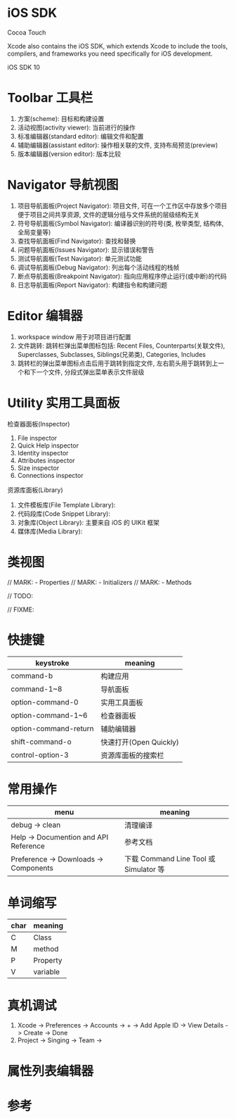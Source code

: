 # iOS SDK

Cocoa Touch

Xcode also contains the iOS SDK, which extends Xcode to include the tools, compilers, and frameworks you need specifically for iOS development.

iOS SDK 10

# Toolbar 工具栏

1. 方案(scheme): 目标和构建设置
2. 活动视图(activity viewer): 当前进行的操作
3. 标准编辑器(standard editor): 编辑文件和配置
4. 辅助编辑器(assistant editor): 操作相关联的文件, 支持布局预览(preview)
5. 版本编辑器(version editor): 版本比较

# Navigator 导航视图

1. 项目导航面板(Project Navigator): 项目文件, 可在一个工作区中存放多个项目便于项目之间共享资源, 文件的逻辑分组与文件系统的层级结构无关
2. 符号导航面板(Symbol Navigator): 编译器识别的符号(类, 枚举类型, 结构体, 全局变量等)
3. 查找导航面板(Find Navigator): 查找和替换
4. 问题导航面板(Issues Navigator): 显示错误和警告
5. 测试导航面板(Test Navigator): 单元测试功能
6. 调试导航面板(Debug Navigator): 列出每个活动线程的栈帧
7. 断点导航面板(Breakpoint Navigator): 指向应用程序停止运行(或中断)的代码
8. 日志导航面板(Report Navigator): 构建指令和构建问题

# Editor 编辑器

1. workspace window 用于对项目进行配置
2. 文件跳转: 跳转栏弹出菜单图标包括: Recent Files, Counterparts(关联文件), Superclasses, Subclasses, Siblings(兄弟类), Categories, Includes
3. 跳转栏的弹出菜单图标点击后用于跳转到指定文件, 左右箭头用于跳转到上一个和下一个文件, 分段式弹出菜单表示文件层级

# Utility 实用工具面板

检查器面板(Inspector)

1. File inspector
2. Quick Help inspector
3. Identity inspector
4. Attributes inspector
5. Size inspector
6. Connections inspector

资源库面板(Library)

1. 文件模板库(File Template Library):
2. 代码段库(Code Snippet Library):
3. 对象库(Object Library): 主要来自 iOS 的 UIKit 框架
4. 媒体库(Media Library):

# 类视图

// MARK: - Properties
// MARK: - Initializers
// MARK: - Methods

// TODO:

// FIXME:

# 快捷键

| keystroke             | meaning |
| --------------------- | ------- |
| command-b             | 构建应用
| command-1~8           | 导航面板
| option-command-0      | 实用工具面板
| option-command-1~6    | 检查器面板
| option-command-return | 辅助编辑器
| shift-command-o       | 快速打开(Open Quickly)
| control-option-3      | 资源库面板的搜索栏

# 常用操作

| menu                                  | meaning |
| ------------------------------------- | ------- |
| debug -> clean                        | 清理编译
| Help -> Documention and API Reference | 参考文档
| Preference -> Downloads -> Components | 下载 Command Line Tool 或 Simulator 等

# 单词缩写

| char | meaning  |
| ---- | -------- |
| C    | Class    |
| M    | method   |
| P    | Property |
| V    | variable |

# 真机调试

1. Xcode -> Preferences -> Accounts -> + -> Add Apple ID -> View Details -> Create -> Done
2. Project -> Singing -> Team ->

# 属性列表编辑器

# 参考
